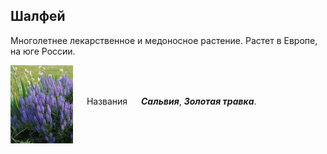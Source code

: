 <!--2022-04-30 14:25:00-->
## Шалфей
Многолетнее лекарственное и медоносное растение. Растет в Европе, на юге России.

<img src="./shalvey.jpg" width="100px" align="middle"> &emsp; 
Названия &emsp; ***Сальвия***, ***Золотая травка***.
